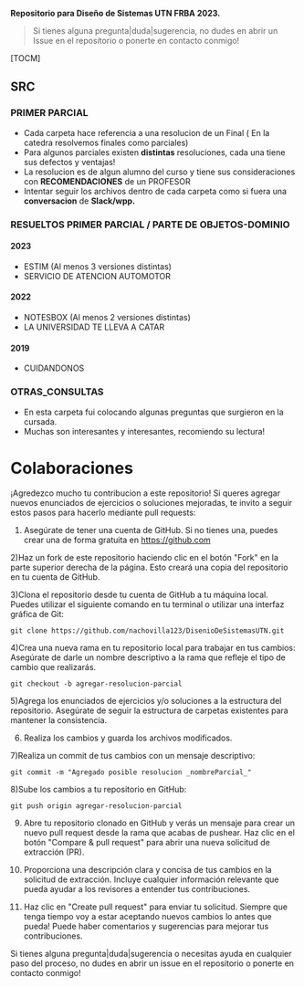 **Repositorio para Diseño de Sistemas UTN FRBA 2023.**

> Si tienes alguna pregunta|duda|sugerencia, no dudes en abrir un Issue en el repositorio o ponerte en contacto conmigo!


[TOCM]


## SRC

### PRIMER PARCIAL

- Cada carpeta hace referencia a una resolucion de un Final ( En la catedra resolvemos finales como parciales)
- Para algunos parciales existen **distintas** resoluciones, cada una tiene sus defectos y ventajas! 
- La resolucion es de algun alumno del curso y tiene sus consideraciones con **RECOMENDACIONES** de un PROFESOR
- Intentar seguir los archivos dentro de cada carpeta como si fuera una **conversacion** de **Slack/wpp.**



### RESUELTOS PRIMER PARCIAL / PARTE DE OBJETOS-DOMINIO

#### 2023
- ESTIM (Al menos 3 versiones distintas)
- SERVICIO DE ATENCION AUTOMOTOR

#### 2022
- NOTESBOX (Al menos 2 versiones distintas)
- LA UNIVERSIDAD TE LLEVA A CATAR

#### 2019
- CUIDANDONOS

### OTRAS_CONSULTAS
- En esta carpeta fui colocando algunas preguntas que surgieron en la cursada.
- Muchas son interesantes y interesantes, recomiendo su lectura!



# Colaboraciones

¡Agredezco mucho tu contribucion a este repositorio! Si queres agregar nuevos enunciados de ejercicios o soluciones mejoradas, te invito a seguir estos pasos para hacerlo mediante pull requests:

1) Asegúrate de tener una cuenta de GitHub. Si no tienes una, puedes crear una de forma gratuita en https://github.com

2)Haz un fork de este repositorio haciendo clic en el botón "Fork" en la parte superior derecha de la página. Esto creará una copia del repositorio en tu cuenta de GitHub.

3)Clona el repositorio desde tu cuenta de GitHub a tu máquina local. Puedes utilizar el siguiente comando en tu terminal o utilizar una interfaz gráfica de Git:
```
git clone https://github.com/nachovilla123/DisenioDeSistemasUTN.git
```

4)Crea una nueva rama en tu repositorio local para trabajar en tus cambios:
Asegúrate de darle un nombre descriptivo a la rama que refleje el tipo de cambio que realizarás.
```
git checkout -b agregar-resolucion-parcial
```

5)Agrega los enunciados de ejercicios y/o soluciones a la estructura del repositorio. Asegúrate de seguir la estructura de carpetas existentes para mantener la consistencia.

6) Realiza los cambios y guarda los archivos modificados.

7)Realiza un commit de tus cambios con un mensaje descriptivo:

```
git commit -m "Agregado posible resolucion _nombreParcial_"
```
8)Sube los cambios a tu repositorio en GitHub:
```
git push origin agregar-resolucion-parcial
```


9) Abre tu repositorio clonado en GitHub y verás un mensaje para crear un nuevo pull request desde la rama que acabas de pushear. Haz clic en el botón "Compare & pull request" para abrir una nueva solicitud de extracción (PR).

10) Proporciona una descripción clara y concisa de tus cambios en la solicitud de extracción. Incluye cualquier información relevante que pueda ayudar a los revisores a entender tus contribuciones.

11) Haz clic en "Create pull request" para enviar tu solicitud. 
  Siempre que tenga tiempo voy a estar aceptando nuevos cambios lo antes que pueda! Puede haber comentarios y sugerencias para mejorar tus contribuciones.


Si tienes alguna pregunta|duda|sugerencia o necesitas ayuda en cualquier paso del proceso, no dudes en abrir un issue en el repositorio o ponerte en contacto conmigo!
  
